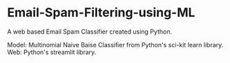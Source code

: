 # Email-Spam-Filtering-using-ML
A web based Email Spam Classifier created using Python.

Model: Multinomial Naive Baise Classifier from Python's sci-kit learn library. </br>
Web: Python's streamlit library.
